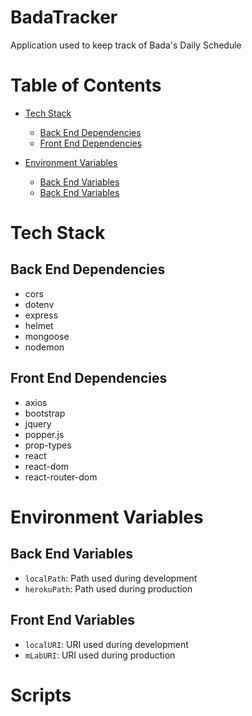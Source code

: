 # BadaTracker

Application used to keep track of Bada's Daily Schedule

# Table of Contents
* [Tech Stack](https://github.com/ktan114/BadaTracker/tree/kevin/readme#tech-stack)
  * [Back End Dependencies](https://github.com/ktan114/BadaTracker/tree/kevin/readme#back-end-dependencies)
  * [Front End Dependencies](https://github.com/ktan114/BadaTracker/tree/kevin/readme#front-end-dependencies)

* [Environment Variables](https://github.com/ktan114/BadaTracker/tree/kevin/readme#environment-variables)
  * [Back End Variables](https://github.com/ktan114/BadaTracker/tree/kevin/readme#back-end-variables)
  * [Back End Variables](https://github.com/ktan114/BadaTracker/tree/kevin/readme#front-end-variables)

# Tech Stack

## Back End Dependencies
- cors
- dotenv
- express
- helmet
- mongoose
- nodemon

## Front End Dependencies
- axios
- bootstrap
- jquery
- popper.js
- prop-types
- react
- react-dom
- react-router-dom

# Environment Variables 

## Back End Variables 
- `localPath`: Path used during development
- `herokuPath`: Path used during production

## Front End Variables
- `localURI`: URI used during development
- `mLabURI`: URI used during production

# Scripts